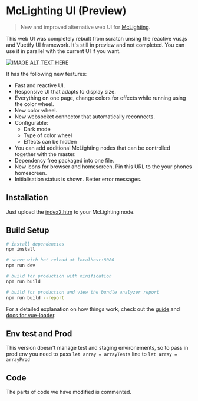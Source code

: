 # McLighting UI (Preview)

> New and improved alternative web UI for [McLighting](https://github.com/toblum/McLighting).

This web UI was completely rebuilt from scratch unsing the reactive vus.js and Vuetify UI framework. It's still in preview and not completed. You can use it in parallel with the current UI if you want.

[![IMAGE ALT TEXT HERE](https://img.youtube.com/vi/lryDPMA2qpY/0.jpg)](https://www.youtube.com/watch?v=lryDPMA2qpY)

It has the following new features:
* Fast and reactive UI.
* Responsive UI that adapts to display size.
* Everything on one page, change colors for effects while running using the color wheel.
* New color wheel.
* New websocket connector that automatically reconnects.
* Configurable:
  * Dark mode
  * Type of color wheel
  * Effects can be hidden
* You can add additional McLighting nodes that can be controlled together with the master.
* Dependency free packaged into one file.
* New icons for browser and homescreen. Pin this URL to the your phones homescreen.
* Initialisation status is shown. Better error messages.

## Installation

Just upload the [index2.htm](https://github.com/toblum/McLightingUI/blob/master/dist/index2.htm) to your McLighting node.

## Build Setup

``` bash
# install dependencies
npm install

# serve with hot reload at localhost:8080
npm run dev

# build for production with minification
npm run build

# build for production and view the bundle analyzer report
npm run build --report
```

For a detailed explanation on how things work, check out the [guide](http://vuejs-templates.github.io/webpack/) and [docs for vue-loader](http://vuejs.github.io/vue-loader).


## Env test and Prod
This version doesn't manage test and staging environements, so to pass in prod env you need to pass `let array = arrayTests` line to `let array = arrayProd`

## Code
The parts of code we have modified is commented.

